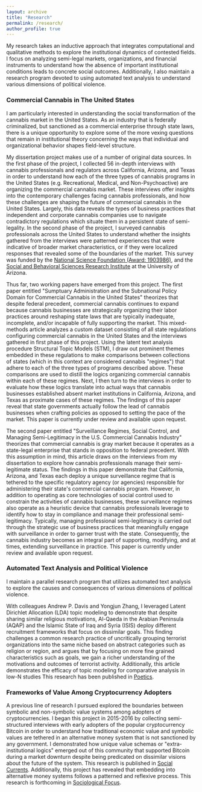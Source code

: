 ```yaml
---
layout: archive
title: "Research"
permalink: /research/
author_profile: true
---
```


My research takes an inductive approach that integrates computational and qualitative methods to explore the institutional dynamics of contested fields. I focus on analyzing semi-legal markets, organizations, and financial instruments to understand how the absence of important institutional conditions leads to concrete social outcomes. Additionally, I also maintain a research program devoted to using automated text analysis to understand various dimensions of political violence.

### Commercial Cannabis in The United States

I am particularly interested in understanding the social transformation of the cannabis market in the United States. As an industry that is federally criminalized, but sanctioned as a commercial enterprise through state laws, there is a unique opportunity to explore some of the more vexing questions that remain in institutional theory concerning the ways that individual and organizational behavior shapes field-level structure.

My dissertation project makes use of a number of original data sources. In the first phase of the project, I collected 56 in-depth interviews with cannabis professionals and regulators across California, Arizona, and Texas in order to understand how each of the three types of cannabis programs in the United States (e.g. Recreational, Medical, and Non-Psychoactive) are organizing the commercial cannabis market. These interviews offer insights into the contemporary challenges facing cannabis professionals, and how these challenges are shaping the future of commercial cannabis in the United States. Largely, this data reveals the types of business practices that independent and corporate cannabis companies use to navigate contradictory regulations which situate them in a persistent state of semi-legality. In the second phase of the project, I surveyed cannabis professionals across the United States to understand whether the insights gathered from the interviews were patterned experiences that were indicative of broader market characteristics, or if they were localized responses that revealed some of the boundaries of the market. This survey was funded by the [National Science Foundation (Award: 1903986)](https://www.nsf.gov/awardsearch/showAward?AWD_ID=1903986&HistoricalAwards=false), and the [Social and Behavioral Sciences Research Institute](https://sbsri.sbs.arizona.edu/) at the University of Arizona. 


Thus far, two working papers have emerged from this project. The first paper entitled "Sumptuary Administration and the Subnational Policy Domain for Commercial Cannabis in the United States" theorizes that despite federal precedent, commercial cannabis continues to expand because cannabis businesses are strategically organizing their labor practices  around reshaping state laws that are typically inadequate, incomplete, and/or incapable of fully supporting the market. This mixed-methods article analyzes a custom dataset consisting of all state regulations configuring commercial cannabis in the United States and the interviews gathered in first phase of this project. Using the latent text analysis procedure Structural Topic Models (STM), I draw out prominent themes embedded in these regulations to make comparisons between collections of states (which in this context are considered cannabis "regimes") that adhere to each of the three types of programs described above. These comparisons are used to distill the logics organizing commercial cannabis within each of these regimes. Next, I then turn to the interviews in order to evaluate how these logics translate into actual ways that cannabis businesses established absent market institutions in California, Arizona, and Texas as proximate cases of these regimes. The findings of this paper reveal that state governments actually follow the lead of cannabis businesses when crafting policies as opposed to setting the pace of the market. This paper is currently under review and available upon request.

The second paper entitled "Surveillance Regimes, Social Control, and Managing Semi-Legitimacy in the U.S. Commercial Cannabis Industry" theorizes that commercial cannabis is gray market because it operates as a state-legal enterprise that stands in opposition to federal precedent. With this assumption in mind, this article draws on the interviews from my dissertation to explore how cannabis professionals manage their semi-legitimate status. The findings in this paper demonstrate that California, Arizona, and Texas each deploy a unique surveillance regime that is tethered to the specific regulatory agency (or agencies) responsible for administering their state's commercial cannabis program. However, in addition to operating as core technologies of social control used to constrain the activities of cannabis businesses, these surveillance regimes also operate as a heuristic device that cannabis professionals leverage to identify how to stay in compliance and manage their professional semi-legitimacy. Typically, managing professional semi-legitimacy is carried out through the strategic use of business practices that meaningfully engage with surveillance in order to garner trust with the state. Consequently, the cannabis industry becomes an integral part of supporting, modifying, and at times, extending surveillance in practice. This paper is currently under review and available upon request. 
 
### Automated Text Analysis and Political Violence

I maintain a parallel research program that utilizes automated text analysis to explore the causes and consequences of various dimensions of political violence. 

With colleagues Andrew P. Davis and Yongjun Zhang, I leveraged Latent Dirichlet Allocation (LDA) topic modeling to demonstrate that despite sharing similar religious motivations, Al-Qaeda in the Arabian Peninsula (AQAP) and the Islamic State of Iraq and Syria (ISIS) deploy different recruitment frameworks that focus on dissimilar goals. This finding challenges a common research practice of uncritically grouping terrorist organizations into the same niche based on abstract categories such as religion or region, and argues that by focusing on more fine grained characteristics such as goals, we gain a richer understanding of the motivations and outcomes of terrorist activity. Additionally, this article demonstrates the efficacy of topic modeling for comparative analysis in low-N studies This research has been published in [Poetics](https://www.sciencedirect.com/science/article/abs/pii/S0304422X17301456).

### Frameworks of Value Among Cryptocurrency Adopters

A previous line of research I pursued explored the boundaries between symbolic and non-symbolic value systems among adopters of cryptocurrencies. I began this project in 2015-2016 by collecting semi-structured interviews with early adopters of the popular cryptocurrency Bitcoin in order to understand how traditional economic value and symbolic values are tethered in an alternative money system that is not sanctioned by any government. I demonstrated how unique value schemas or "extra-institutional logics" emerged out of this community that supported Bitcoin during a market downturn despite being predicated on dissimilar visions about the future of the system. This research is published in [Social Currents](https://journals.sagepub.com/doi/full/10.1177/2329496519880314). Additionally, this project has revealed that embedding into alternative money systems follows a patterned and reflexive process. This research is forthcoming in [Sociological Focus](https://www.tandfonline.com/toc/usfo20/current).



